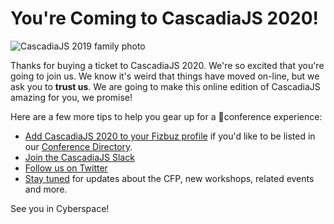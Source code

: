 # You're Coming to CascadiaJS 2020!

![CascadiaJS 2019 family photo](${STATIC}/images/cjs19-family.jpg)

Thanks for buying a ticket to CascadiaJS 2020. We're so excited that you're going to join us. We know it's weird that things have moved on-line, but we ask you to **trust us**. We are going to make this online edition of CascadiaJS amazing for you, we promise!

Here are a few more tips to help you gear up for a 💯conference experience:

* [Add CascadiaJS 2020 to your Fizbuz profile](https://fizbuz.com) if you'd like to be listed in our [Conference Directory](/directory).
* [Join the CascadiaJS Slack](https://join.slack.com/t/cascadiajs/shared_invite/enQtNzYzMzYxMTc0OTc5LWM0ZDZiZDc5MDgwMmFkODdlZTdiMGE3NjFhYTZmNWVkMWEwMDcxNWE0Nzg5YTcwOGQzZDk0Y2M3ZWRmN2QwNzU)
* [Follow us on Twitter](https://twitter.com/CascadiaJS)
* [Stay tuned](http://eepurl.com/dPmCkT) for updates about the CFP, new workshops, related events and more.

See you in Cyberspace!